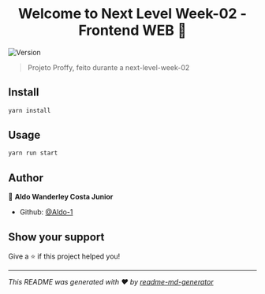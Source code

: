 <h1 align="center">Welcome to Next Level Week-02 - Frontend WEB 👋</h1>
<p>
  <img alt="Version" src="https://img.shields.io/badge/version-0.1.0-blue.svg?cacheSeconds=2592000" />
</p>

> Projeto Proffy, feito durante a next-level-week-02

## Install

```sh
yarn install
```

## Usage

```sh
yarn run start
```

## Author

👤 **Aldo Wanderley Costa Junior**

* Github: [@Aldo-1](https://github.com/Aldo-1)

## Show your support

Give a ⭐️ if this project helped you!

***
_This README was generated with ❤️ by [readme-md-generator](https://github.com/kefranabg/readme-md-generator)_